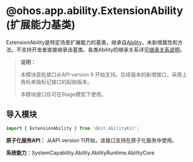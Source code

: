 # @ohos.app.ability.ExtensionAbility (扩展能力基类)

ExtensionAbility是特定场景扩展能力的基类，继承自[Ability](js-apis-app-ability-ability.md)，未新增属性和方法。不支持开发者直接继承该基类。各类Ability的继承关系详见[继承关系说明](./js-apis-app-ability-ability.md#ability的继承关系说明)。

> **说明：**
> 
> 本模块首批接口从API version 9 开始支持。后续版本的新增接口，采用上角标单独标记接口的起始版本。
>
> 本模块接口仅可在Stage模型下使用。

## 导入模块

```ts
import { ExtensionAbility } from '@kit.AbilityKit';
```

**原子化服务API：** 从API version 11开始，该接口支持在原子化服务中使用。

**系统能力**：SystemCapability.Ability.AbilityRuntime.AbilityCore